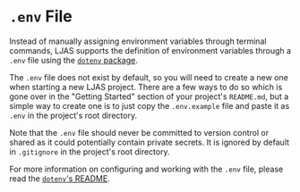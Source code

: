 # `.env` File

Instead of manually assigning environment variables through terminal commands, LJAS supports the definition of environment variables through a `.env` file using the [`dotenv` package](https://github.com/motdotla/dotenv).

The `.env` file does not exist by default, so you will need to create a new one when starting a new LJAS project. There are a few ways to do so which is gone over in the "Getting Started" section of your project's `README.md`, but a simple way to create one is to just copy the `.env.example` file and paste it as `.env` in the project's root directory.

Note that the `.env` file should never be committed to version control or shared as it could potentially contain private secrets. It is ignored by default in `.gitignore` in the project's root directory.

For more information on configuring and working with the `.env` file, please read the [`dotenv`'s README](https://github.com/motdotla/dotenv).
